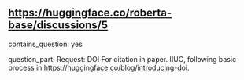 ## https://huggingface.co/roberta-base/discussions/5

contains_question: yes

question_part: Request: DOI
For citation in paper. IIUC, following basic process in https://huggingface.co/blog/introducing-doi.